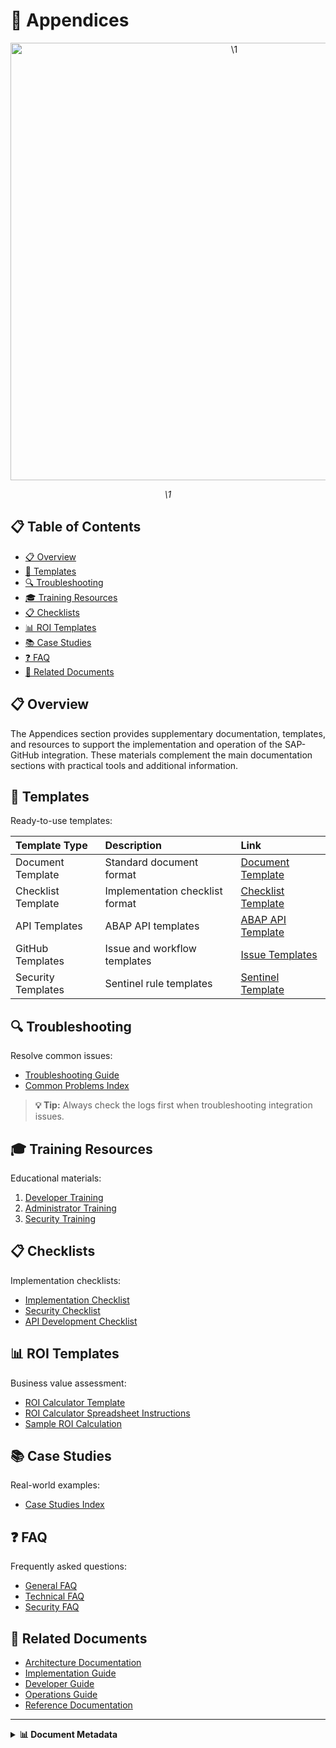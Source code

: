 # 📑 Appendices

<div align="center" class="svg-container">
  <!-- Using both object and img as fallback for maximum compatibility -->
  <object type="image/svg+xml" data="\1" style="width: 700px; max-width: 100%;" aria-label="\1">
    <img src="\1" alt="\1" width="700" />
  </object>
  
  *\1*
</div>

## 📋 Table of Contents

- [📋 Overview](#-overview)
- [📝 Templates](#-templates)
- [🔍 Troubleshooting](#-troubleshooting)
- [🎓 Training Resources](#-training-resources)
- [📋 Checklists](#-checklists)
- [📊 ROI Templates](#-roi-templates)
- [📚 Case Studies](#-case-studies)
- [❓ FAQ](#-faq)
- [🔗 Related Documents](#-related-documents)

## 📋 Overview

The Appendices section provides supplementary documentation, templates, and resources to support the implementation and operation of the SAP-GitHub integration. These materials complement the main documentation sections with practical tools and additional information.

## 📝 Templates

Ready-to-use templates:

| Template Type | Description | Link |
|:--------------|:------------|:-----|
| Document Template | Standard document format | [Document Template](./templates/document-template.md) |
| Checklist Template | Implementation checklist format | [Checklist Template](./templates/checklist-template.md) |
| API Templates | ABAP API templates | [ABAP API Template](./templates/api/abap-api-template.abap) |
| GitHub Templates | Issue and workflow templates | [Issue Templates](./templates/github/issue-templates) |
| Security Templates | Sentinel rule templates | [Sentinel Template](./templates/security/sentinel-rule-template.yaml) |

## 🔍 Troubleshooting

Resolve common issues:

- [Troubleshooting Guide](./support/troubleshooting-guide.md)
- [Common Problems Index](./troubleshooting/index.md)

> **💡 Tip:** Always check the logs first when troubleshooting integration issues.

## 🎓 Training Resources

Educational materials:

1. [Developer Training](./training/index.md)
2. [Administrator Training](./training/index.md)
3. [Security Training](./training/index.md)

## 📋 Checklists

Implementation checklists:

- [Implementation Checklist](./implementation-checklist.md)
- [Security Checklist](./best-practices/security-best-practices.md)
- [API Development Checklist](./best-practices/api-development.md)

## 📊 ROI Templates

Business value assessment:

- [ROI Calculator Template](./roi-templates.md)
- [ROI Calculator Spreadsheet Instructions](./templates/roi/roi-calculator-spreadsheet-instructions.md)
- [Sample ROI Calculation](./templates/roi/sample-roi-calculation.md)

## 📚 Case Studies

Real-world examples:

- [Case Studies Index](./case-studies/index.md)

## ❓ FAQ

Frequently asked questions:

- [General FAQ](./faq.md)
- [Technical FAQ](./faq.md)
- [Security FAQ](./faq.md)

## 🔗 Related Documents

- [Architecture Documentation](../1-architecture/README.md)
- [Implementation Guide](../2-implementation-guide/README.md)
- [Developer Guide](../3-developer-guide/README.md)
- [Operations Guide](../4-operations-guide/README.md)
- [Reference Documentation](../5-reference/README.md)

---

<details>
<summary><strong>📊 Document Metadata</strong></summary>

- **Last Updated:** 2025-04-07
- **Author:** SAP-GitHub Integration Team
- **Version:** 1.0.0
- **Status:** Published
</details>

